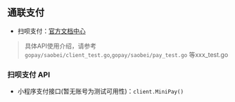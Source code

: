 ## 通联支付


- 扫呗支付：[官方文档中心](https://help.lcsw.cn/xrmpic/q6imdiojes7iq5y1/qg52lx)



> 具体API使用介绍，请参考`gopay/saobei/client_test.go`,`gopay/saobei/pay_test.go` 等xxx_test.go

### 扫呗支付 API

* 小程序支付接口(暂无账号为测试可用性)：`client.MiniPay()`
